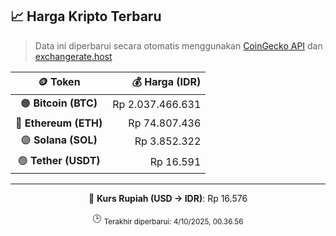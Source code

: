 

<!-- HARGA_KRIPTO -->
## 📈 Harga Kripto Terbaru

> Data ini diperbarui secara otomatis menggunakan [CoinGecko API](https://www.coingecko.com/) dan [exchangerate.host](https://exchangerate.host/)

<div align="center">

| 🪙 Token | 💰 Harga (IDR) |
|:------:|---------------:|
| 🟠 **Bitcoin (BTC)**   | Rp 2.037.466.631 |
| 🔵 **Ethereum (ETH)**  | Rp 74.807.436 |
| 🟣 **Solana (SOL)**    | Rp 3.852.322 |
| 🟢 **Tether (USDT)**   | Rp 16.591 |

---

💱 **Kurs Rupiah (USD → IDR)**: Rp 16.576

🕒 <sub>Terakhir diperbarui: 4/10/2025, 00.36.56</sub>

</div>
<!-- /HARGA_KRIPTO -->